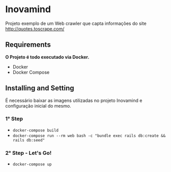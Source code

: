 # Inovamind
Projeto exemplo de um Web crawler que capta informações do site http://quotes.toscrape.com/

## Requirements
**O Projeto é todo executado via Docker.**

- Docker
- Docker Compose

## Installing and Setting
É necessário baixar as imagens utilizadas no projeto Inovamind e configuração inicial do mesmo.

### 1° Step
* `docker-compose build`
* `docker-compose run --rm web bash -c "bundle exec rails db:create && rails db:seed"`

### 2° Step - Let's Go!
* `docker-compose up`



